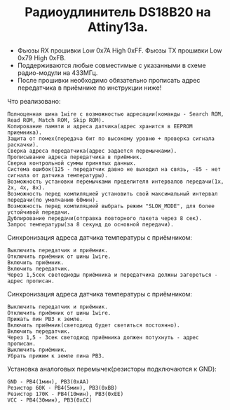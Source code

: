 # <p align="center">Радиоудлинитель DS18B20 на Attiny13a.</p> 

- Фьюзы RX прошивки Low 0x7A High 0xFF. Фьюзы TX прошивки Low 0x79 High 0xFB.
- Поддерживаются любые совместимые с указанными в схеме радио-модули на 433МГц.
- После прошивки необходимо обязательно прописать адрес передатчика в приёмнике по инструкции ниже!

Что реализовано:

    Полноценная шина 1wire с возможностью адресации(команды - Search ROM, Read ROM, Match ROM, Skip ROM).
    Копирование памяти и адреса датчика(адрес хранится в EEPROM приемника).
    Защита от помех(передача бит по высокому уровню + проверка сигнала раскачки).
    Сверка адреса передатчика(адрес задается перемычками).
    Прописывание адреса передатчика в приёмник.
    Сверка контрольной суммы принятых данных.
    Система ошибок(125 - передатчик давно не выходил на связь, -85 - нет сигнала от датчика температуры).
    Возможность установки перемычками пределителя интервалов передачи(1x, 2x, 4x, 8x).
    Возможность перед компиляцией установить свой максимальный интервал передачи(по умолчанию 60мин).
    Возможность перед компиляцией выбрать режим "SLOW_MODE", для более устойчивой передачи.
    Дублирование передачи(отправка повторного пакета через 8 сек).
    Запрос температуры(за 8 секунд до основной передачи).


Синхронизация адреса датчика температуры с приёмником:

    Выключить передатчик и приёмник.
    Отключить приёмник от шины 1wire.
    Включить приёмник.
    Включить передатчик.
    Через 1,5сек светодиоды приёмника и передатчика должны загореться - адрес прописан.


Синхронизация адреса датчика температуры с приёмником:

    Выключить передатчик и приёмник.
    Отключить приёмник от шины 1wire.
    Прижать пин PB3 к земле.
    Включить приёмник(светодиод будет светиться постоянно).
    Включить передатчик.
    Через 1,5 - 3сек светодиод приёмника должен потухнуть - адрес прописан.
    Выключить приёмник.
    Убрать прижим к земле пина PB3.


Установка аналоговых перемычек(резисторы подключаются к GND):

    GND - PB4(1мин), PB3(0xAA)
    Резистор 60K - PB4(5мин), PB3(0xBB)
    Резистор 170K - PB4(10мин), PB3(0xEE)
    VCC - PB4(30мин), PB3(0xCC)
